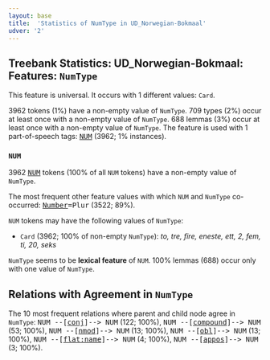 ```yaml
---
layout: base
title:  'Statistics of NumType in UD_Norwegian-Bokmaal'
udver: '2'
---
```


## Treebank Statistics: UD_Norwegian-Bokmaal: Features: `NumType`

This feature is universal.
It occurs with 1 different values: `Card`.

3962 tokens (1%) have a non-empty value of `NumType`.
709 types (2%) occur at least once with a non-empty value of `NumType`.
688 lemmas (3%) occur at least once with a non-empty value of `NumType`.
The feature is used with 1 part-of-speech tags: <tt><a href="no_bokmaal-pos-NUM.html">NUM</a></tt> (3962; 1% instances).

### `NUM`

3962 <tt><a href="no_bokmaal-pos-NUM.html">NUM</a></tt> tokens (100% of all `NUM` tokens) have a non-empty value of `NumType`.

The most frequent other feature values with which `NUM` and `NumType` co-occurred: <tt><a href="no_bokmaal-feat-Number.html">Number</a></tt><tt>=Plur</tt> (3522; 89%).

`NUM` tokens may have the following values of `NumType`:

* `Card` (3962; 100% of non-empty `NumType`): <em>to, tre, fire, eneste, ett, 2, fem, ti, 20, seks</em>

`NumType` seems to be **lexical feature** of `NUM`. 100% lemmas (688) occur only with one value of `NumType`.

## Relations with Agreement in `NumType`

The 10 most frequent relations where parent and child node agree in `NumType`:
<tt>NUM --[<tt><a href="no_bokmaal-dep-conj.html">conj</a></tt>]--> NUM</tt> (122; 100%),
<tt>NUM --[<tt><a href="no_bokmaal-dep-compound.html">compound</a></tt>]--> NUM</tt> (53; 100%),
<tt>NUM --[<tt><a href="no_bokmaal-dep-nmod.html">nmod</a></tt>]--> NUM</tt> (13; 100%),
<tt>NUM --[<tt><a href="no_bokmaal-dep-obl.html">obl</a></tt>]--> NUM</tt> (13; 100%),
<tt>NUM --[<tt><a href="no_bokmaal-dep-flat-name.html">flat:name</a></tt>]--> NUM</tt> (4; 100%),
<tt>NUM --[<tt><a href="no_bokmaal-dep-appos.html">appos</a></tt>]--> NUM</tt> (3; 100%).


